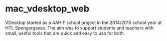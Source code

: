 # mac_vdesktop_web
VDesktop started as a 4AHIF school project in the 2014/2015 school year at HTL Spengergasse. The aim was to support students and teachers with small, useful tools that are quick and easy to use for both. 
